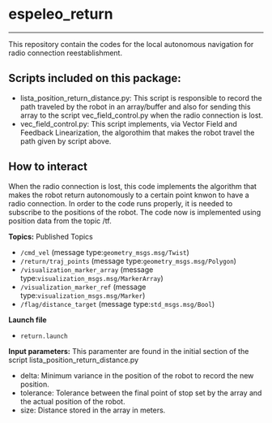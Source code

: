 # espeleo_return
----------------------
This repository contain the codes for the local autonomous navigation for radio connection reestablishment.




## Scripts included on this package:
- lista_position_return_distance.py: This script is responsible to record the path traveled by the robot in an array/buffer and also for sending this array to the script vec_field_control.py when the radio connection is lost.
- vec_field_control.py: This script implements, via Vector Field and Feedback Linearization, the algorothim that makes the robot travel the path given by script above.



## How to interact

When the radio connection is lost, this code implements the algorithm that makes the robot return autonomously to a certain point knwon to have a radio connection. In order to the code runs properly, it is needed to subscribe to the positions of the robot. The code now is implemented using position data from the topic /tf.

**Topics:**
Published Topics
- `/cmd_vel`  (message type:`geometry_msgs.msg/Twist`)
- `/return/traj_points` (message type:`geometry_msgs.msg/Polygon`)
- `/visualization_marker_array` (message type:`visualization_msgs.msg/MarkerArray`)
- `/visualization_marker_ref` (message type:`visualization_msgs.msg/Marker`)
- `/flag/distance_target` (message type:`std_msgs.msg/Bool`)

**Launch file**
- `return.launch`


**Input parameters:**
This paramenter are found in the initial section of the script lista_position_return_distance.py
- delta: Minimum variance in the position of the robot to record the new position.
- tolerance: Tolerance between the final point of stop set by the array and the actual position of the robot.
- size: Distance stored in the array in meters.

